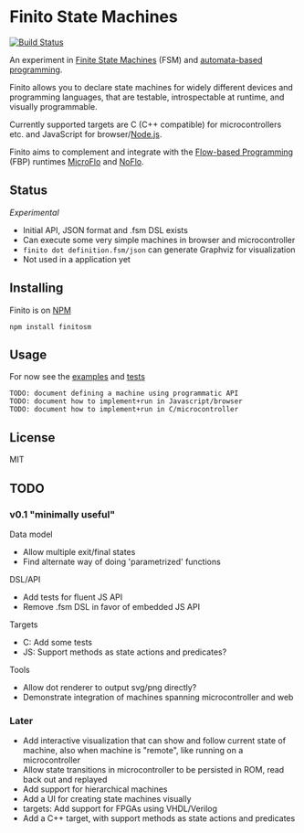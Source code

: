 Finito State Machines
====================
[![Build Status](https://travis-ci.org/jonnor/finito.svg?branch=master)](https://travis-ci.org/jonnor/finito)

An experiment in [Finite State Machines](http://en.wikipedia.org/wiki/Finite-state_machine)
(FSM) and [automata-based programming](http://en.wikipedia.org/wiki/Automata-based_programming).

Finito allows you to declare state machines for widely different devices and programming
languages, that are testable, introspectable at runtime, and visually programmable.

Currently supported targets are C (C++ compatible) for microcontrollers etc.
and JavaScript for browser/[Node.js](http://nodejs.org).

Finito aims to complement and integrate with the
[Flow-based Programming](http://en.wikipedia.org/wiki/Flow-based_programming)
(FBP) runtimes [MicroFlo](http://microflo.org) and [NoFlo](http://noflojs.org).


## Status
*Experimental*

* Initial API, JSON format and .fsm DSL exists
* Can execute some very simple machines in browser and microcontroller
* `finito dot definition.fsm/json` can generate Graphviz for visualization
* Not used in a application yet


## Installing

Finito is on [NPM](http://npmjs.com/)

    npm install finitosm

## Usage

For now see the [examples](./examples) and [tests](./test)

    TODO: document defining a machine using programmatic API
    TODO: document how to implement+run in Javascript/browser
    TODO: document how to implement+run in C/microcontroller

License
--------
MIT

## TODO

### v0.1 "minimally useful"

Data model

* Allow multiple exit/final states
* Find alternate way of doing 'parametrized' functions

DSL/API

* Add tests for fluent JS API
* Remove .fsm DSL in favor of embedded JS API

Targets

* C: Add some tests
* JS: Support methods as state actions and predicates?

Tools

* Allow dot renderer to output svg/png directly?
* Demonstrate integration of machines spanning microcontroller and web


### Later

* Add interactive visualization that can show and follow current state of machine,
also when machine is "remote", like running on a microcontroller
* Allow state transitions in microcontroller to be persisted in ROM, read back out and replayed
* Add support for hierarchical machines
* Add a UI for creating state machines visually
* targets: Add support for FPGAs using VHDL/Verilog
* Add a C++ target, with support methods as state actions and predicates
